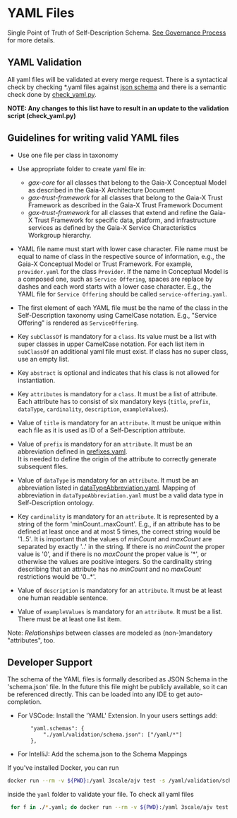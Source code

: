 # YAML Files

Single Point of Truth of Self-Description Schema. [See Governance Process](../documentation/governance-process.md) for more details.

## YAML Validation

All yaml files will be validated at every merge request. There is a syntactical check by checking *.yaml files against [json schema](single-point-of-truth/yaml/validation/schema.json) and there is a semantic check done by [check_yaml.py](toolchain/check_yaml.py).

**NOTE: Any changes to this list have to result in an update to the validation script (check_yaml.py)**

## Guidelines for writing valid YAML files

* Use one file per class in taxonomy

* Use appropriate folder to create yaml file in: 
    - _gax-core_ for all classes that belong to the Gaia-X Conceptual Model as described in the Gaia-X Architecture Document
    - _gax-trust-framework_ for all classes that belong to the Gaia-X Trust Framework as described in the Gaia-X Trust Framework Document
    - _gax-trust-framework_ for all classes that extend and refine the Gaia-X Trust Framework for specific data, platform, and infrastructure services as defined by the Gaia-X Service Characteristics Workgroup hierarchy. 

* YAML file name must start with lower case character. File name must be equal to name of class in the respective source of information, e.g., the Gaia-X Conceptual Model or Trust Framework.  For example, `provider.yaml` for the class `Provider`. If the name in Conceptual Model is a composed one, such as `Service Offering`, spaces are replace by dashes and each word starts with a lower case character. E.g., the YAML file for `Service Offering` should be called `service-offering.yaml`.

* The first element of each YAML file must be the name of the class in the Self-Description taxonomy using CamelCase notation. E.g., "Service Offering" is rendered as `ServiceOffering`.

* Key `subClassOf` is mandatory for a `class`. Its value must be a list with super classes in upper CamelCase notation. For each list item in `subClassOf` an additional yaml file must exist. If class has no super class, use an empty list. 

* Key `abstract` is optional and indicates that his class is not allowed for instantiation.

* Key `attributes` is mandatory for a `class`. It must be a list of attribute. Each attribute has to consist of six mandatory keys (`title`, `prefix`, `dataType`, `cardinality`, `description`, `exampleValues`). 

* Value of `title` is mandatory for an `attribute`. It must be unique within each file as it is used as ID of a Self-Description attribute.

* Value of `prefix` is mandatory for an `attribute`. It must be an abbreviation defined in [prefixes.yaml](validation/prefixes.yaml).  
It is needed to define the origin of the attribute to correctly generate subsequent files. 

* Value of `dataType` is mandatory for an `attribute`. It must be an abbreviation listed in [dataTypeAbbreviation.yaml](validation/dataTypeAbbreviation.yaml). Mapping of abbreviation in `dataTypeAbbreviation.yaml` must be a valid data type in Self-Description ontology.

* Key `cardinality` is mandatory for an `attribute`. It is represented by a string of the form 'minCount..maxCount'. E.g., if an attribute has to be defined at least once and at most 5 times, the correct string would be '1..5'. It is important that the values of _minCount_ and _maxCount_ are separated by exactly '..' in the string. If there is no _minCount_ the proper value is '0', and if there is no _maxCount_ the proper value is '\*', or otherwise the values are positive integers. So the cardinality string describing that an attribute has no _minCount_ and no _maxCount_ restrictions would be '0..*'.

* Value of `description` is mandatory for an `attribute`. It must be at least one human readable sentence.

* Value of `exampleValues` is mandatory for an `attribute`. It must be a list. There must be at least one list item.

Note: _Relationships_ between classes are modeled as (non-)mandatory "attributes", too.

## Developer Support

The schema of the YAML files is formally described as JSON Schema in the 'schema.json' file. In the future this file might be publicly available, so it can be referenced directly.
This can be loaded into any IDE to get auto-completion.

* For VSCode: Install the 'YAML' Extension. In your users settings add:

    ```text
        "yaml.schemas": {
            "./yaml/validation/schema.json": ["/yaml/*"]
        },
    ```

* For IntelliJ: Add the schema.json to the Schema Mappings

If you've installed Docker, you can run

```bash
docker run --rm -v ${PWD}:/yaml 3scale/ajv test -s /yaml/validation/schema.json -d /yaml/<YourYaml>.yaml  --valid
```

inside the `yaml` folder to validate your file. To check all yaml files

```bash
 for f in ./*.yaml; do docker run --rm -v ${PWD}:/yaml 3scale/ajv test -s /yaml/validation/schema.json -d /yaml/$f --valid; done
```
